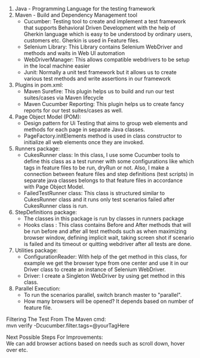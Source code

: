 1. Java - Programming Language for the testing framework
2. Maven - Build and Dependency Management tool
    - Cucumber: Testing tool to create and implement a test framework that supports Behavioral Driven Development
      with the help of Gherkin language which is easy to be understood by ordinary users, customers etc.
      Gherkin is used in Feature files.
    - Selenium Library: This Library contains Selenium WebDriver and methods and waits in Web UI automation
    - WebDriverManager: This allows compatible webdrivers to be setup in the local machine easier
    - Junit: Normally a unit test framework but it allows us to create various test methods and write assertions
      in our framework
3. Plugins in pom.xml:
    - Maven Surefire: This plugin helps us to build and run our test suites/cases via Maven lifecycle
    - Maven Cucumber Reporting: This plugin helps us to create fancy reports for our test suites/cases as well.
4. Page Object Model (POM):
    - Design pattern for Ui Testing that aims to group web elements and methods for each page in separate Java classes.
    - PageFactory.initElements method is used in class constructor to initialize all web elements once they are invoked.
5. Runners package:
    - CukesRunner class: In this class, I use some Cucumber tools to define this class as a test runner with some
      configurations like which tags in feature files to be run, dryRun or not. Also, I make a connection between
      feature files and step definitions (test scripts) in separate java classes belongs to that feature files
      in accordance with Page Object Model.
    - FailedTestRunner class: This class is structured similar to CukesRunner class and it runs only test
      scenarios failed after CukesRunner class is run.
6. StepDefinitions package:
    - The classes in this package is run by classes in runners package
    - Hooks class : This class contains Before and After methods that will be run before and after all test methods such
      as when maximizing browser window, defining implicit wait, taking screen shot if scenario is failed and its timeout or quitting webdriver after all tests are done.
7. Utilities package:
    - ConfigurationReader: With help of the get method in this class, for example we get the browser type
      from one center and use it in our Driver class to create an instance of Selenium WebDriver.
    - Driver: I create a Singleton WebDriver by using get method in this class.
8. Parallel Execution:
    - To run the scenarios parallel, switch branch master to "parallel".
    - How many browsers will be opened? It depends based on number of feature file.
   
Filtering The Test From The Maven cmd:   
mvn verify -Dcucumber.filter.tags=@yourTagHere

Next Possible Steps For Improvements:   
We can add browser actions based on needs such as scroll down, hover over etc.